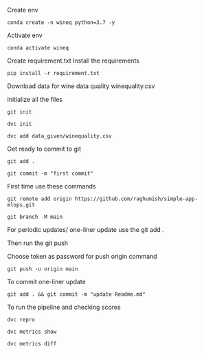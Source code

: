Create env

```conda create -n wineq python=3.7 -y```

Activate env

```conda activate wineq```

Create requirement.txt
Install the requirements

```pip install -r requirement.txt```

Download data for wine data quality
winequality.csv

Initialize all the files

```git init```

```dvc init```

```dvc add data_given/winequality.csv```

Get ready to commit to git

```git add .```

```git commit -m "first commit"```

First time use these commands

```git remote add origin https://github.com/raghumish/simple-app-mlops.git```

```git branch -M main```

For periodic updates/ one-liner update use the git add .

Then run the git push

Choose token as password for push origin command

```git push -u origin main```

To commit one-liner update

```git add . && git commit -m "update Readme.md"```

To run the pipeline and checking scores

```dvc repro```

```dvc metrics show```

```dvc metrics diff```

